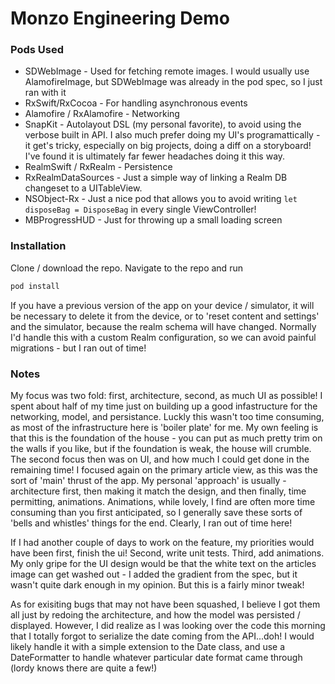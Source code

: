 # Monzo Engineering Demo

### Pods Used

  - SDWebImage - Used for fetching remote images. I would usually use AlamofireImage, but SDWebImage was already in the pod spec, so I just ran with it
  - RxSwift/RxCocoa - For handling asynchronous events
  - Alamofire / RxAlamofire - Networking
  - SnapKit - Autolayout DSL (my personal favorite), to avoid using the verbose built in API. I also much prefer doing my UI's programattically - it get's tricky, especially on big projects, doing a diff on a storyboard! I've found it is ultimately far fewer headaches doing it this way.
  - RealmSwift / RxRealm - Persistence
  - RxRealmDataSources - Just a simple way of linking a Realm DB changeset to a UITableView.
  - NSObject-Rx - Just a nice pod that allows you to avoid writing `let disposeBag = DisposeBag` in every single ViewController!
  - MBProgressHUD - Just for throwing up a small loading screen

### Installation

Clone / download the repo. Navigate to the repo and run

```sh
pod install
```

If you have a previous version of the app on your device / simulator, it will be necessary to delete it from the device, or to 'reset content and settings' and the simulator, because the realm schema will have changed. Normally I'd handle this with a custom Realm configuration, so we can avoid painful migrations - but I ran out of time!

### Notes

My focus was two fold: first, architecture, second, as much UI as possible! I spent about half of my time just on building up a good infastructure for the networking, model, and persistance. Luckly this wasn't too time consuming, as most of the infrastructure here is 'boiler plate' for me. My own feeling is that this is the foundation of the house - you can put as much pretty trim on the walls if you like, but if the foundation is weak, the house will crumble. The second focus then was on UI, and how much I could get done in the remaining time! I focused again on the primary article view, as this was the sort of 'main' thrust of the app. My personal 'approach' is usually - architecture first, then making it match the design, and then finally, time permitting, animations. Animations, while lovely, I find are often more time consuming than you first anticipated, so I generally save these sorts of 'bells and whistles' things for the end. Clearly, I ran out of time here!

If I had another couple of days to work on the feature, my priorities would have been first, finish the ui! Second, write unit tests. Third, add animations. My only gripe for the UI design would be that the white text on the articles image can get washed out - I added the gradient from the spec, but it wasn't quite dark enough in my opinion. But this is a fairly minor tweak!

As for exisiting bugs that may not have been squashed, I believe I got them all just by redoing the architecture, and how the model was persisted / displayed. However, I did realize as I was looking over the code this morning that I totally forgot to serialize the date coming from the API...doh! I would likely handle it with a simple extension to the Date class, and use a DateFormatter to handle whatever particular date format came through (lordy knows there are quite a few!)